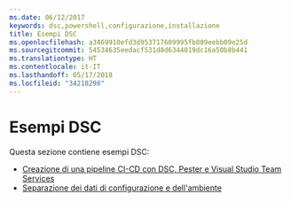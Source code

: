 ```yaml
---
ms.date: 06/12/2017
keywords: dsc,powershell,configurazione,installazione
title: Esempi DSC
ms.openlocfilehash: a3469910efd3d953717609995fb809eebb09e25d
ms.sourcegitcommit: 54534635eedacf531d8d6344019dc16a50b8b441
ms.translationtype: HT
ms.contentlocale: it-IT
ms.lasthandoff: 05/17/2018
ms.locfileid: "34218298"
---
```

# <a name="dsc-examples"></a>Esempi DSC

Questa sezione contiene esempi DSC:

- [Creazione di una pipeline CI-CD con DSC, Pester e Visual Studio Team Services](dscCiCd.md)
- [Separazione dei dati di configurazione e dell'ambiente](separatingEnvData.md)